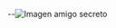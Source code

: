 --![Imagen amigo secreto](https://github.com/user-attachments/assets/a3265047-d68c-4db1-b495-4a737430b1e8)
